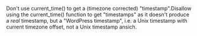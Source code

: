 Don't use current_time() to get a (timezone corrected) "timestamp".Disallow using the current_time() function to get "timestamps" as it
doesn't produce a *real* timestamp, but a "WordPress timestamp", i.e.
a Unix timestamp with current timezone offset, not a Unix timestamp ansich.